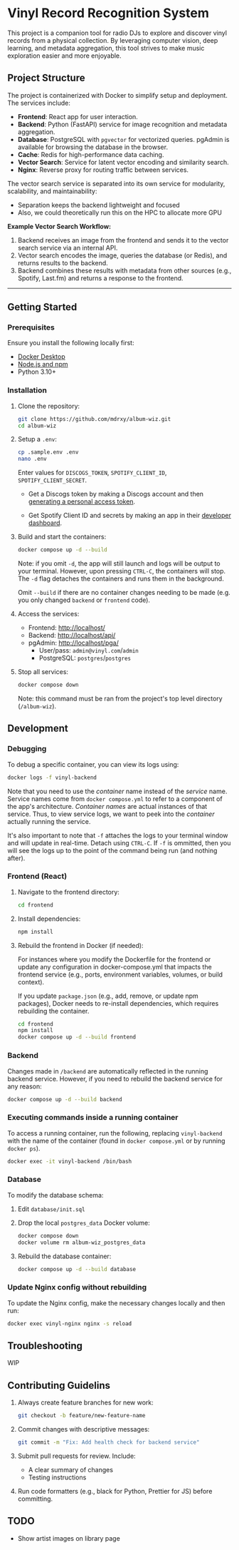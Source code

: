 # Vinyl Record Recognition System

This project is a companion tool for radio DJs to explore and discover vinyl records from a physical collection. By leveraging computer vision, deep learning, and metadata aggregation, this tool strives to make music exploration easier and more enjoyable.

## Project Structure

The project is containerized with Docker to simplify setup and deployment. The services include:

- **Frontend**: React app for user interaction.
- **Backend**: Python (FastAPI) service for image recognition and metadata aggregation.
- **Database**: PostgreSQL with `pgvector` for vectorized queries. pgAdmin is available for browsing the database in the browser.
- **Cache**: Redis for high-performance data caching.
- **Vector Search**: Service for latent vector encoding and similarity search.
- **Nginx**: Reverse proxy for routing traffic between services.

The vector search service is separated into its own service for modularity, scalability, and maintainability:

- Separation keeps the backend lightweight and focused
- Also, we could theoretically run this on the HPC to allocate more GPU

**Example Vector Search Workflow:**

1. Backend receives an image from the frontend and sends it to the vector search service via an internal API.
2. Vector search encodes the image, queries the database (or Redis), and returns results to the backend.
3. Backend combines these results with metadata from other sources (e.g., Spotify, Last.fm) and returns a response to the frontend.

---

## Getting Started

### Prerequisites

Ensure you install the following locally first:

- [Docker Desktop](https://docs.docker.com/desktop/setup/install/mac-install/)
- [Node.js and npm](https://nodejs.org/en)
- Python 3.10+

### Installation

1. Clone the repository:

   ```bash
   git clone https://github.com/mdrxy/album-wiz.git
   cd album-wiz
   ```

2. Setup a `.env`:

    ```bash
    cp .sample.env .env
    nano .env
    ```

    Enter values for `DISCOGS_TOKEN`, `SPOTIFY_CLIENT_ID`, `SPOTIFY_CLIENT_SECRET`.

    - Get a Discogs token by making a Discogs account and then [generating a personal access token](discogs.com/settings/developers).

    - Get Spotify Client ID and secrets by making an app in their [developer dashboard](https://developer.spotify.com/).

3. Build and start the containers:

    ```bash
    docker compose up -d --build
    ```

    Note: if you omit `-d`, the app will still launch and logs will be output to your terminal. However, upon pressing `CTRL-C`, the containers will stop. The `-d` flag detaches the containers and runs them in the background.

    Omit `--build` if there are no container changes needing to be made (e.g. you only changed `backend` or `frontend` code).

4. Access the services:
   - Frontend: <http://localhost/>
   - Backend: <http://localhost/api/>
   - pgAdmin: <http://localhost/pga/>
     - User/pass: `admin@vinyl.com`/`admin`
     - PostgreSQL: `postgres`/`postgres`

5. Stop all services:

    ```bash
    docker compose down
    ```

    Note: this command must be ran from the project's top level directory (`/album-wiz`).

## Development

### Debugging

To debug a specific container, you can view its logs using:

```bash
docker logs -f vinyl-backend
```

Note that you need to use the *container* name instead of the *service* name. Service names come from `docker compose.yml` to refer to a component of the app's architecture. *Container names* are actual instances of that service. Thus, to view service logs, we want to peek into the *container* actually running the service.

It's also important to note that `-f` attaches the logs to your terminal window and will update in real-time. Detach using `CTRL-C`. If `-f` is ommitted, then you will see the logs up to the point of the command being run (and nothing after).

### Frontend (React)

1. Navigate to the frontend directory:

    ```sh
    cd frontend
    ```

2. Install dependencies:

    ```sh
    npm install
    ```

3. Rebuild the frontend in Docker (if needed):

    For instances where you modify the Dockerfile for the frontend or update any configuration in docker-compose.yml that impacts the frontend service (e.g., ports, environment variables, volumes, or build context).

    If you update `package.json` (e.g., add, remove, or update npm packages), Docker needs to re-install dependencies, which requires rebuilding the container.

    ```sh
    cd frontend
    npm install
    docker compose up -d --build frontend
    ```

### Backend

Changes made in `/backend` are automatically reflected in the running backend service. However, if you need to rebuild the backend service for any reason:

```bash
docker compose up -d --build backend
```

### Executing commands inside a running container

To access a running container, run the following, replacing `vinyl-backend` with the name of the container (found in `docker compose.yml` or by running `docker ps`).

```bash
docker exec -it vinyl-backend /bin/bash
```

### Database

To modify the database schema:

1. Edit `database/init.sql`

2. Drop the local `postgres_data` Docker volume:

    ```sh
    docker compose down
    docker volume rm album-wiz_postgres_data
    ```

3. Rebuild the database container:

    ```sh
    docker compose up -d --build database
    ```

### Update Nginx config without rebuilding

To update the Nginx config, make the necessary changes locally and then run:

```bash
docker exec vinyl-nginx nginx -s reload
```

## Troubleshooting

WIP

## Contributing Guidelins

1. Always create feature branches for new work:

    ```sh
    git checkout -b feature/new-feature-name
    ```

2. Commit changes with descriptive messages:

    ```sh
    git commit -m "Fix: Add health check for backend service"
    ```

3. Submit pull requests for review. Include:

      - A clear summary of changes
      - Testing instructions

4. Run code formatters (e.g., black for Python, Prettier for JS) before committing.

## TODO

- Show artist images on library page
